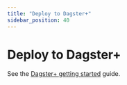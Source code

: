 ```yaml
---
title: "Deploy to Dagster+"
sidebar_position: 40
---
```


# Deploy to Dagster+

See the [Dagster+ getting started](/dagster-plus/getting-started) guide.